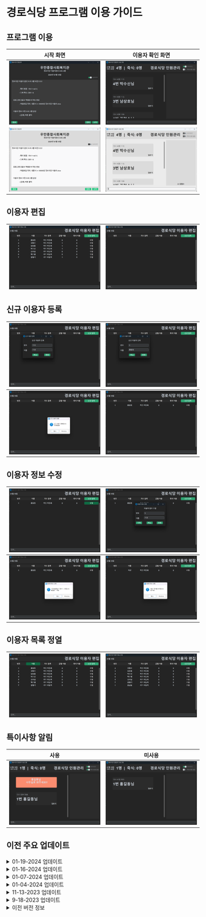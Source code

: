 # 경로식당 프로그램 이용 가이드

  ## __프로그램 이용__
  |시작 화면|이용자 확인 화면|
  |---|---|
  | ![start_dark](Assets/2.1.2/title_dark.png) | ![count_dark](Assets/2.1.2/count_dark.png) |
  | ![start_dark](Assets/2.1.2/title_light.png) | ![count_dark](Assets/2.1.2/count_light.png) |

  ## __이용자 편집__

  | ![edit empty](Assets/2.1.2/edit_overview.png) | ![edit_base](Assets/2.1.2/edit_blank.png) |
  |---|---|


  ## __신규 이용자 등록__

  | ![edit_new_1](Assets/2.1.2/edit_new_1.png) | ![edit_new_2](Assets/2.1.2/edit_new_2.png) |
  |---|---|
  | ![edit_new_3](Assets/2.1.2/edit_new_3.png) | ![edit_new_4](Assets/2.1.2/edit_new_4.png) |

  ## __이용자 정보 수정__


  |![edit_update_1](Assets/2.1.2/edit_update.png)|![edit_update_2](Assets/2.1.2/edit_update_1.png)|
  |---|---|
  |![edit_update_3](Assets/2.1.2/edit_update_2.png)|![edit_update_4](Assets/2.1.2/edit_update_3.png)|

  ## __이용자 목록 정열__

  | ![edit_sort_1](Assets/2.1.2/edit_sort.png) | ![edit_sort_2](Assets/2.1.2/edit_sort_1.png) |
  |---|---|

 ## __특이사항 알림__
 |사용|미사용|
 |---|---|
 | ![flag_off](Assets/2.1.2/count_flag.png) | ![flag_on](Assets/2.1.2/count_noflag.png) |

## 이전 주요 업데이트

<details>
  <summary>01-19-2024 업데이트</summary>

  - 플래그 기능 추가 (특이사항 표출)

</details>

<details>
  <summary>01-16-2024 업데이트</summary>


  - 버전 2.1.2 업데이트
  - 이용자 명단 수정 기능 추가

</details>

<details>
  <summary>01-07-2024 업데이트</summary>


  - 버전 2.1.1 업데이트
  - 이용자 취소안됨 오류 수정
  - 전반적 성능 개선

</details>

<details>
  <summary>01-04-2024 업데이트</summary>

# __업데이트 2.0.0__

## __UI 업데이트__

| 시작 페이지 |
|---|
|![UI1](Assets/2.0.0/NEWLANDING.png)|

## __검색 기능 개선__

| 입력 전 | 입력 후 |
|---|---|
| ![UI2](Assets/2.0.0/NEWCOUNT.png) | ![UI3](Assets/2.0.0/NEWCOUNT2.png) |

## __시각적 디자인 단순화__

| 입력 취소 | 메뉴 변경 |
|---|---|
|![UI4](Assets/2.0.0/NEWCOUNT3.png)|![UI5](Assets/2.0.0/NEWCOUNT4.png)|
  
## __출력 파일 업데이트__

| 이용자 명단 | 이용 여부 |
|---|---|
|![savefile image 1](Assets/2.0.0/NEWSAVE.png)|![savefile image 2](Assets/2.0.0/NEWSAVE2.png)|


    
</details>


<details>
  <summary>11-13-2023 업데이트 </summary>


- 버전 2.0 시범 운행
- UI업데이트
- 데이터베이스 형식 개선
- 로컬 파일 백업 기능 추가
- 단축키 기능 간소화
- 저장 파일 개선

</details>

<details>
  <summary>9-18-2023 업데이트</summary>

- 사용 설명서 내장
도구 -> 도움말
- 초성 검색 기능 추가
_*동명이인 처리 참고_
- 저장 파일 MSO 엑셀 친화적으로 변경
_*날자 오류 수정_
- 플래그 메세지 업데이트 오류 수정

</details>


<details>
  <summary>이전 버전 정보</summary>
  
## __문제 해결__
### __프로그램 실행이 안되요!!! OTL__
### 해결 1
__user_list_RFID.csv__ 파일 존재 확인
### 해결 2
__user_list_RFID.csv__ 파일 실행 및 형식 확인
![user data](Assets/Legacy/user_data_file.png)
#### __중요__
저장 시 CSV 파일로 저장!! -> 다른 이름으로 저장
![user data save](Assets/Legacy/saving.png)
###  해결 3
메모장으로 열기 -> 다른 이름으로 열기 -> __인코딩 : ANSI__
![user data encoding](Assets/Legacy/no_open1.png)
![user data encoding](Assets/Legacy/no_open2.png)
### 해결 4
__update code__ 실행
![first run](Assets/Legacy/scripts_folder.png)
### 해결 5
__모듈 업데이트__ 실행
![first run](Assets/Legacy/scripts_folder.png)

## 프로그램 실행 전
### 올바른 파일 형태
user_list_RFID.csv 파일 있음

![correct image](Assets/Legacy/Correct!!.png)
### 잘못된 파일 형태
user_list_RFID.csv 파일 없음

![wrong image](Assets/Legacy/wrong!!.png)
### __처음 실행 시__
__모듈 업데이트__ 실행

![first run](Assets/Legacy/scripts_folder.png)
## 프로그램 실행 후
### __기본 창__
![welcome page](Assets/Legacy/start_page2.png)
### __시작 창__
![welcome page](Assets/Legacy/start_page.png)
![attendance](Assets/Legacy/start3.png)
#### __동명이인, 이름 일부 입력 시 처리 방식__
![same name](Assets/Legacy/same_name.png)
#### __도구 창 메뉴__
금일 이용자 방문 여부 방문 시간 표출
![Loobar](Assets/Lecacy/too.png)

### __이용자 관리 창__
#### 기본 창
![info page](Assets/Legacy/edit_page.png)
#### 이용자 정보 변경
_정보 변경 시 날자별 백업파일 생산_
![data edit](Assets/Legacy/change_name.png)
#### 저장 파일 형식
파일명 : __0000년 0월.csv__

![save file](Assets/Legacy/save_format.png)
##### 키워드 부연
O : 카드 지참
NC : 카드 미지참

-(죽식) : 죽식 선택

### __플래그 소개__
_기능 설명: 메세지와 알림음 발생_
![flag running](Assets/Legacy/flag_in_action.png)
#### 플래그 파일 형태
파일명 : __FLAG.txt__

__*중요*__

인코딩 : utf-8

![flag format](Assets/Legacy/flag_format.png)
저장 방법 : __인코딩__ -> __ansi__ | __파일명__ : __FLAG.txt__
![flag save](Assets/Legacy/flag_save.png)

</details>
